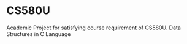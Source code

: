 # CS580U
Academic Project for satisfying course requirement of CS580U. Data Structures in C Language
